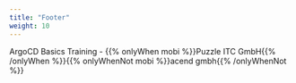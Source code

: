 ```yaml
---
title: "Footer"
weight: 10
---
```


<!-- markdownlint-disable MD033 -->
<div class="pdf-header">
<p>ArgoCD Basics Training - {{% onlyWhen mobi %}}Puzzle ITC GmbH{{% /onlyWhen %}}{{% onlyWhenNot mobi %}}acend gmbh{{% /onlyWhenNot %}}</p>
</div>
<!-- markdownlint-enable MD033 -->

